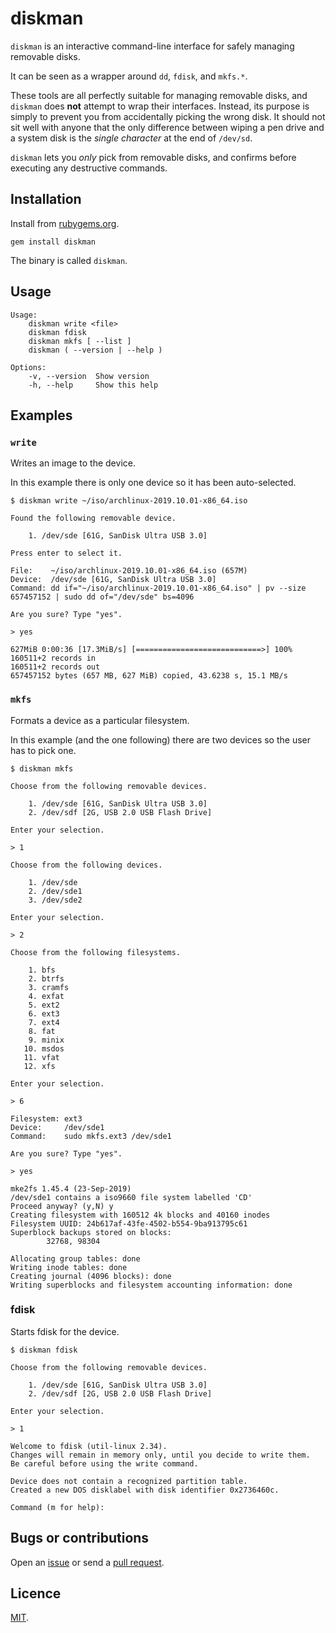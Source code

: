 # diskman

`diskman` is an interactive command-line interface for safely managing removable disks.

It can be seen as a wrapper around `dd`, `fdisk`, and `mkfs.*`.

These tools are all perfectly suitable for managing removable disks, and `diskman` does **not** attempt to wrap their interfaces. Instead, its purpose is simply to prevent you from accidentally picking the wrong disk. It should not sit well with anyone that the only difference between wiping a pen drive and a system disk is the _single character_ at the end of `/dev/sd`.

`diskman` lets you _only_ pick from removable disks, and confirms before executing any destructive commands.

## Installation

Install from [rubygems.org](https://rubygems.org/gems/diskman).

```
gem install diskman
```

The binary is called `diskman`.

## Usage

```
Usage:
    diskman write <file>
    diskman fdisk
    diskman mkfs [ --list ]
    diskman ( --version | --help )

Options:
    -v, --version  Show version
    -h, --help     Show this help
```

## Examples

### `write`

Writes an image to the device.

In this example there is only one device so it has been auto-selected.

```
$ diskman write ~/iso/archlinux-2019.10.01-x86_64.iso

Found the following removable device.

    1. /dev/sde [61G, SanDisk Ultra USB 3.0]

Press enter to select it.

File:    ~/iso/archlinux-2019.10.01-x86_64.iso (657M)
Device:  /dev/sde [61G, SanDisk Ultra USB 3.0]
Command: dd if="~/iso/archlinux-2019.10.01-x86_64.iso" | pv --size 657457152 | sudo dd of="/dev/sde" bs=4096

Are you sure? Type "yes".

> yes

627MiB 0:00:36 [17.3MiB/s] [============================>] 100%
160511+2 records in
160511+2 records out
657457152 bytes (657 MB, 627 MiB) copied, 43.6238 s, 15.1 MB/s
```

### `mkfs`

Formats a device as a particular filesystem.

In this example (and the one following) there are two devices so the user has to pick one.

```
$ diskman mkfs

Choose from the following removable devices.

    1. /dev/sde [61G, SanDisk Ultra USB 3.0]
    2. /dev/sdf [2G, USB 2.0 USB Flash Drive]

Enter your selection.

> 1

Choose from the following devices.

    1. /dev/sde
    2. /dev/sde1
    3. /dev/sde2

Enter your selection.

> 2

Choose from the following filesystems.

    1. bfs
    2. btrfs
    3. cramfs
    4. exfat
    5. ext2
    6. ext3
    7. ext4
    8. fat
    9. minix
   10. msdos
   11. vfat
   12. xfs

Enter your selection.

> 6

Filesystem: ext3
Device:     /dev/sde1
Command:    sudo mkfs.ext3 /dev/sde1

Are you sure? Type "yes".

> yes

mke2fs 1.45.4 (23-Sep-2019)
/dev/sde1 contains a iso9660 file system labelled 'CD'
Proceed anyway? (y,N) y
Creating filesystem with 160512 4k blocks and 40160 inodes
Filesystem UUID: 24b617af-43fe-4502-b554-9ba913795c61
Superblock backups stored on blocks:
        32768, 98304

Allocating group tables: done
Writing inode tables: done
Creating journal (4096 blocks): done
Writing superblocks and filesystem accounting information: done
```

### fdisk

Starts fdisk for the device.

```
$ diskman fdisk

Choose from the following removable devices.

    1. /dev/sde [61G, SanDisk Ultra USB 3.0]
    2. /dev/sdf [2G, USB 2.0 USB Flash Drive]

Enter your selection.

> 1

Welcome to fdisk (util-linux 2.34).
Changes will remain in memory only, until you decide to write them.
Be careful before using the write command.

Device does not contain a recognized partition table.
Created a new DOS disklabel with disk identifier 0x2736460c.

Command (m for help):
```

## Bugs or contributions

Open an [issue](https://github.com/crdx/diskman/issues) or send a [pull request](https://github.com/crdx/diskman/pulls).

## Licence

[MIT](LICENCE.md).
